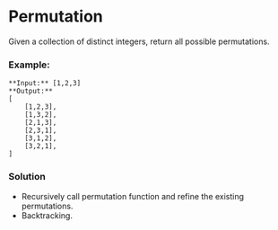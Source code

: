 # Permutation

Given a collection of distinct integers, return all possible permutations.

### Example:
```
**Input:** [1,2,3]
**Output:**
[
    [1,2,3],
    [1,3,2],
    [2,1,3],
    [2,3,1],
    [3,1,2],
    [3,2,1],
]

```


### Solution

- Recursively call permutation function and refine the existing permutations.
- Backtracking.
